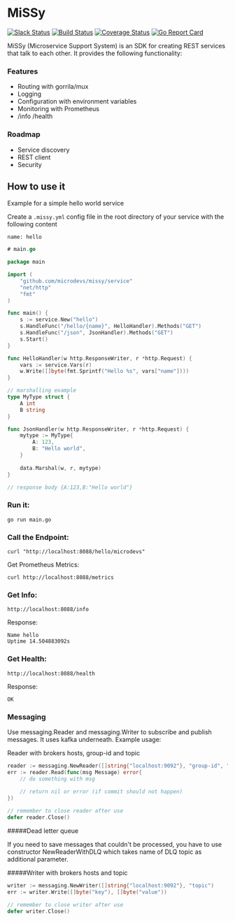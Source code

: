 # MiSSy

[![Slack Status](https://microdevs-slackin.herokuapp.com/badge.svg)](https://microdevs-slackin.herokuapp.com) [![Build Status](https://travis-ci.org/microdevs/missy.svg?branch=master)](https://travis-ci.org/microdevs/missy) [![Coverage Status](https://coveralls.io/repos/github/microdevs/missy/badge.svg?branch=master)](https://coveralls.io/github/microdevs/missy?branch=master) [![Go Report Card](https://goreportcard.com/badge/github.com/microdevs/missy)](https://goreportcard.com/report/github.com/microdevs/missy)

MiSSy (Microservice Support System) is an SDK for creating REST services that talk to each other. It provides the following functionality:

### Features

* Routing with gorrila/mux
* Logging
* Configuration with environment variables
* Monitoring with Prometheus
* /info /health 

### Roadmap

* Service discovery
* REST client
* Security

## How to use it

Example for a simple hello world service

Create a `.missy.yml` config file in the root directory of your service with the following content

```
name: hello
```

```go
# main.go

package main

import (
	"github.com/microdevs/missy/service"
	"net/http"
	"fmt"
)

func main() {
	s := service.New("hello")
	s.HandleFunc("/hello/{name}", HelloHandler).Methods("GET")
	s.HandleFunc("/json", JsonHandler).Methods("GET")
	s.Start()
}

func HelloHandler(w http.ResponseWriter, r *http.Request) {
	vars := service.Vars(r)
	w.Write([]byte(fmt.Sprintf("Hello %s", vars["name"])))
}

// marshalling example
type MyType struct {
	A int
	B string
}

func JsonHandler(w http.ResponseWriter, r *http.Request) {
	mytype := MyType{
		A: 123,
		B: "Hello world",
	}
	
	data.Marshal(w, r, mytype)
}

// response body {A:123,B:"Hello world"}

```

### Run it:
```go run main.go```

### Call the Endpoint:
```
curl "http://localhost:8088/hello/microdevs"
```

Get Prometheus Metrics:
```
curl http://localhost:8088/metrics
```

### Get Info:
```
http://localhost:8088/info
```

Response:
```
Name hello
Uptime 14.504883092s
```
### Get Health:
```
http://localhost:8088/health
```

Response:
```
OK
```

### Messaging
Use messaging.Reader and messaging.Writer to subscribe and publish messages.
It uses kafka underneath.
Example usage:

Reader with brokers hosts, group-id and topic

```go
reader := messaging.NewReader([]string{"localhost:9092"}, "group-id", "topic")
err := reader.Read(func(msg Message) error{
    // do something with msg
    
    // return nil or error (if commit should not happen)
})

// remember to close reader after use
defer reader.Close()
```

#####Dead letter queue

If you need to save messages that couldn't be processed, you have to use constructor NewReaderWithDLQ which takes name of DLQ topic as additional parameter.

#####Writer with brokers hosts and topic

```go
writer := messaging.NewWriter([]string{"localhost:9092"}, "topic")
err := writer.Write([]byte("key"), []byte("value"))

// remember to close writer after use
defer writer.Close()
```

